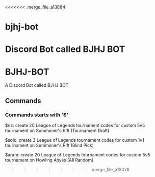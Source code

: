 <<<<<<< .merge_file_a13884
# bjhj-bot
Discord Bot called BJHJ BOT
=======
# BJHJ-BOT
A Discord Bot called BJHJ BOT

## Commands
### Commands starts with '$'
$nz: create 20 League of Legends tournament codes for custom 5v5 tournament on Summoner's Rift (Tournament Draft)

$solo: create 2 League of Legends tournament codes for custom 1v1 tournament on Summoner's Rift (Blind Pick)

$aram: create 20 League of Legends tournament codes for custom 5v5 tournament on Howling Abyss (All Random)
>>>>>>> .merge_file_a13028
